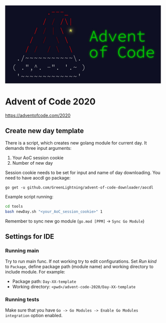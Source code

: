 <p align="left">
 <img width="600" src="logo.jpg">
</p>

# Advent of Code 2020
https://adventofcode.com/2020

## Create new day template
There is a script, which creates new golang module for current day. It demands three input arguments:
1. Your AoC session cookie
2. Number of new day

Session cookie needs to be set for input and name of day downloading. You need to have aocdl go package:
```.env
go get -u github.com/GreenLightning/advent-of-code-downloader/aocdl
```

Example script running:

``` bash
cd tools
bash newDay.sh "<your_AoC_session_cookie>" 1
``` 

Remember to sync new go module (`go.mod [PPM]` -> `Sync Go Module`)

## Settings for IDE
### Running main
Try to run main func. If not working try to  edit configurations.
Set *Run kind* to `Package`, define package path (module name) and working 
directory to include module. For example:

* Package path: `Day-XX-template`
* Working directory: `<pwd>/advent-code-2020/Day-XX-template`

### Running tests
Make sure that you have `Go -> Go Modules -> Enable Go Modules integration` option enabled.
